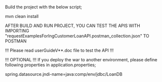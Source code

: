 Build the project with the below script;

mvn clean install

AFTER BUILD AND RUN PROJECT, YOU CAN TEST THE APIS WITH IMPORTING "requestExamplesForIngCustomerLoanAPI.postman_collection.json" TO POSTMAN 

!!! Please read userGuideV**.doc file to test the API !!!


!!! OPTIONAL !!!
If you deploy the war to another environment, please define following properties in application.properties;

spring.datasource.jndi-name=java:comp/env/jdbc/LoanDB